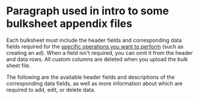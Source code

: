 # Paragraph used in intro to some bulksheet appendix files

Each bulksheet must include the header fields and corresponding data fields required for the [specific operations you want to perform](/help/search-social-commerce/campaign-management/bulksheets/bulksheet-data-formats/bulksheet-operations.md) (such as creating an ad). When a field isn't required, you can omit it from the header and data rows. All custom columns are deleted when you upload the bulk sheet file.

The following are the available header fields and descriptions of the corresponding data fields, as well as more information about which are required to add, edit, or delete data.
